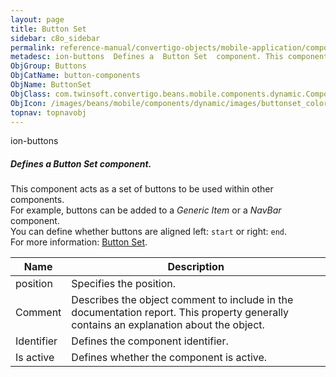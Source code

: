 ```yaml
---
layout: page
title: Button Set
sidebar: c8o_sidebar
permalink: reference-manual/convertigo-objects/mobile-application/components/button-components/button-set/
metadesc: ion-buttons  Defines a  Button Set  component. This component acts as a set of buttons to be used within other components. For example, buttons can be
ObjGroup: Buttons
ObjCatName: button-components
ObjName: ButtonSet
ObjClass: com.twinsoft.convertigo.beans.mobile.components.dynamic.ComponentManager$1
ObjIcon: /images/beans/mobile/components/dynamic/images/buttonset_color_32x32.png
topnav: topnavobj
---
```

ion-buttons<br/>

##### Defines a <i>Button Set</i> component.<br/>
This component acts as a set of buttons to be used within other components.<br/>
For example, buttons can be added to a <i>Generic Item</i> or a <i>NavBar</i> component.<br/>
You can define whether buttons are aligned left: <code>start</code> or right: <code>end</code>.<br/>
 For more information: <a href='https://ionicframework.com/docs/v3/components/#buttons-in-components' target='_blank'>Button Set</a>.

Name | Description 
--- | ---
position | Specifies the position.
Comment | Describes the object comment to include in the documentation report.  This property generally contains an explanation about the object. 
Identifier | Defines the component identifier.  
Is active | Defines whether the component is active. 


